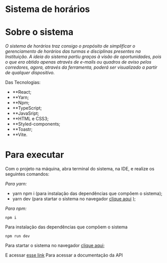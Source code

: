 # Sistema de horários

# Sobre o sistema

*O sistema de horários traz consigo o propósito de simplificar o gerenciamento de horários das turmas e disciplinas presentes na Instituição.
A ideia do sistema partiu graças à visão de oportunidades, pois o que era obtido apenas através de e-mails ou quadros de aviso pelos corredores, agora,
através da ferramenta, poderá ser visualizado a partir de qualquer dispositivo.*

Das Tecnologias:  
 - **React;
 - **Yarn;
 - **Npm;
 - **TypeScript;
 - **JavaSript;
 - **HTML e CSS3;
 - **Styled-components;
 - **Toastr;
 - **Vite.
 
 # Para executar

Com o projeto na máquina, abra terminal do sistema, na IDE, e realize os seguintes comandos:

*Para yarn:*

- yarn npm i (para instalação das dependências que compõem o sistema);
- yarn dev (para startar o sistema no navegador  [clique aqui](http://localhost:3000) );

*Para npm:*

```
npm i
```
Para instalação das dependências que compõem o sistema

```
npm run dev
```
Para startar o sistema no navegador [clique aqui](http://localhost:3000);

E acessar [esse link](https://sistema-de-horario.herokuapp.com/swagger-ui.html#/) Para acessar a documentação da API
